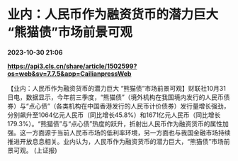 # 业内：人民币作为融资货币的潜力巨大 “熊猫债”市场前景可观

**2023-10-30 21:06**

**https://api3.cls.cn/share/article/1502599?os=web&sv=7.7.5&app=CailianpressWeb**

【业内：人民币作为融资货币的潜力巨大 “熊猫债”市场前景可观】财联社10月31日电，数据显示，今年前三季度，“熊猫债”（境外机构在我国境内发行的人民币债券）与“点心债”（各类机构在中国香港发行的人民币计价债券）发行量增长强劲，分别飙升至1064亿元人民币（同比增长45.8%）和1671亿元人民币（同比增长179.3%）。“熊猫债”与“点心债”热度的跃升，折射出人民币作为融资货币的属性加强。这一方面源于当前人民币市场的低利率环境，另一方面也与我国金融市场持续推进开放息息相关。业内认为，人民币作为融资货币的潜力巨大，“熊猫债”市场前景可观。 (上证报)